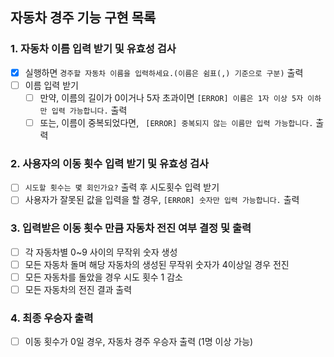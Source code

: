 ## 자동차 경주 기능 구현 목록

### 1. 자동차 이름 입력 받기 및 유효성 검사
* [x] 실행하면 `경주할 자동차 이름을 입력하세요.(이름은 쉼표(,) 기준으로 구분)` 출력
* [ ] 이름 입력 받기
  * [ ] 만약, 이름의 길이가 0이거나 5자 초과이면 `[ERROR] 이름은 1자 이상 5자 이하만 입력 가능합니다.` 출력
  * [ ] 또는, 이름이 중복되었다면, ` [ERROR] 중복되지 않는 이름만 입력 가능합니다.` 출력

### 2. 사용자의 이동 횟수 입력 받기 및 유효성 검사
* [ ] `시도할 횟수는 몇 회인가요?` 출력 후 시도횟수 입력 받기
* [ ] 사용자가 잘못된 값을 입력을 할 경우,  `[ERROR] 숫자만 입력 가능합니다.` 출력

### 3. 입력받은 이동 횟수 만큼 자동차 전진 여부 결정 및 출력
* [ ] 각 자동차별 0~9 사이의 무작위 숫자 생성
* [ ] 모든 자동차 돌며 해당 자동차의 생성된 무작위 숫자가 4이상일 경우 전진
* [ ] 모든 자동차를 돌았을 경우 시도 횟수 1 감소
* [ ] 모든 자동차의 전진 결과 출력

### 4. 최종 우승자 출력
* [ ] 이동 횟수가 0일 경우, 자동차 경주 우승자 출력 (1명 이상 가능)
